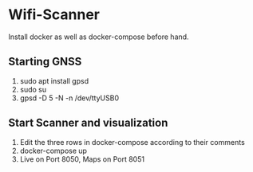 # Wifi-Scanner
Install docker as well as docker-compose before hand.
##  Starting GNSS
1. sudo apt install gpsd
2. sudo su
3. gpsd -D 5 -N -n /dev/ttyUSB0

## Start Scanner and visualization
1. Edit the three rows in docker-compose according to their comments
2. docker-compose up
3. Live on Port 8050, Maps on Port 8051 

